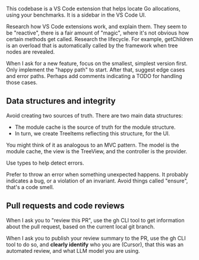 This codebase is a VS Code extension that helps locate Go allocations, using your benchmarks.
It is a sidebar in the VS Code UI.

Research how VS Code extensions work, and explain them. They seem to be
"reactive", there is a fair amount of "magic", where it's not obvious how
certain methods get called. Research the lifecycle. For example, getChildren
is an overload that is automatically called by the framework when tree nodes
are revealed.

When I ask for a new feature, focus on the smallest, simplest version first. Only
implement the "happy path" to start. After that, suggest edge cases and error
paths. Perhaps add comments indicating a TODO for handling those cases.

## Data structures and integrity

Avoid creating two sources of truth. There are two main data structures:

- The module cache is the source of truth for the module structure.
- In turn, we create TreeItems reflecting this structure, for the UI.

You might think of it as analogous to an MVC pattern. The model is the module
cache, the view is the TreeView, and the controller is the provider.

Use types to help detect errors.

Prefer to throw an error when something unexpected happens. It probably
indicates a bug, or a violation of an invariant. Avoid things called
"ensure", that's a code smell.

## Pull requests and code reviews

When I ask you to "review this PR", use the gh CLI tool to get information
about the pull request, based on the current local git branch.

When I ask you to publish your review summary to the PR, use the gh CLI tool
to do so, and **clearly identify** who you are (Cursor), that this was an
automated review, and what LLM model you are using.
